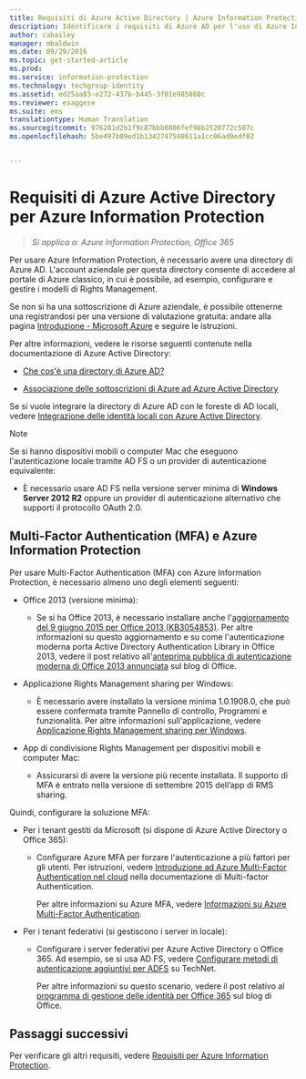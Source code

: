 ```yaml
---
title: Requisiti di Azure Active Directory | Azure Information Protection
description: Identificare i requisiti di Azure AD per l'uso di Azure Information Protection, in modo che gli utenti possano essere autenticati.
author: cabailey
manager: mbaldwin
ms.date: 09/29/2016
ms.topic: get-started-article
ms.prod: 
ms.service: information-protection
ms.technology: techgroup-identity
ms.assetid: ed25aa83-e272-437b-b445-3f01e985860c
ms.reviewer: esaggese
ms.suite: ems
translationtype: Human Translation
ms.sourcegitcommit: 976281d2b1f9c87bbb0806fef98b2520772c507c
ms.openlocfilehash: 5be497b09ed1b1342747508611a1cc06ad0edf02


---
```


# Requisiti di Azure Active Directory per Azure Information Protection

>*Si applica a: Azure Information Protection, Office 365*

Per usare Azure Information Protection, è necessario avere una directory di Azure AD. L'account aziendale per questa directory consente di accedere al portale di Azure classico, in cui è possibile, ad esempio, configurare e gestire i modelli di Rights Management.

Se non si ha una sottoscrizione di Azure aziendale, è possibile ottenerne una registrandosi per una versione di valutazione gratuita: andare alla pagina [Introduzione - Microsoft Azure](https://account.windowsazure.com/organization) e seguire le istruzioni.

Per altre informazioni, vedere le risorse seguenti contenute nella documentazione di Azure Active Directory:

-   [Che cos'è una directory di Azure AD?](/active-directory/active-directory-whatis)

-   [Associazione delle sottoscrizioni di Azure ad Azure Active Directory](/active-directory/active-directory-how-subscriptions-associated-directory)

Se si vuole integrare la directory di Azure AD con le foreste di AD locali, vedere [Integrazione delle identità locali con Azure Active Directory](/active-directory/active-directory-aadconnect).

> [!NOTE]
> Se si hanno dispositivi mobili o computer Mac che eseguono l'autenticazione locale tramite AD FS o un provider di autenticazione equivalente:
> 
> -   È necessario usare AD FS nella versione server minima di **Windows Server 2012 R2** oppure un provider di autenticazione alternativo che supporti il protocollo OAuth 2.0.

## Multi-Factor Authentication (MFA) e Azure Information Protection
Per usare Multi-Factor Authentication (MFA) con Azure Information Protection, è necessario almeno uno degli elementi seguenti:

-   Office 2013 (versione minima):

    -   Se si ha Office 2013, è necessario installare anche l'[aggiornamento del 9 giugno 2015 per Office 2013 (KB3054853)](https://support.microsoft.com/kb/3054853). Per altre informazioni su questo aggiornamento e su come l'autenticazione moderna porta Active Directory Authentication Library in Office 2013, vedere il post relativo all'[anteprima pubblica di autenticazione moderna di Office 2013 annunciata](https://blogs.office.com/2015/03/23/office-2013-modern-authentication-public-preview-announced/) sul blog di Office.

-   Applicazione Rights Management sharing per Windows:

    -   È necessario avere installato la versione minima 1.0.1908.0, che può essere confermata tramite Pannello di controllo, Programmi e funzionalità. Per altre informazioni sull'applicazione, vedere [Applicazione Rights Management sharing per Windows](../rms-client/sharing-app-windows.md).

-   App di condivisione Rights Management per dispositivi mobili e computer Mac:

    -   Assicurarsi di avere la versione più recente installata. Il supporto di MFA è entrato nella versione di settembre 2015 dell’app di RMS sharing.

Quindi, configurare la soluzione MFA:

-   Per i tenant gestiti da Microsoft (si dispone di Azure Active Directory o Office 365):

    -   Configurare Azure MFA per forzare l'autenticazione a più fattori per gli utenti. Per istruzioni, vedere [Introduzione ad Azure Multi-Factor Authentication nel cloud](/multi-factor-authentication/multi-factor-authentication-get-started-cloud) nella documentazione di Multi-factor Authentication.

        Per altre informazioni su Azure MFA, vedere [Informazioni su Azure Multi-Factor Authentication](/multi-factor-authentication/multi-factor-authentication).

-   Per i tenant federativi (si gestiscono i server in locale):

    -   Configurare i server federativi per Azure Active Directory o Office 365. Ad esempio, se si usa AD FS, vedere [Configurare metodi di autenticazione aggiuntivi per ADFS](https://technet.microsoft.com/library/dn758113.aspx) su TechNet.

        Per altre informazioni su questo scenario, vedere il post relativo al [programma di gestione delle identità per Office 365](https://blogs.office.com/2014/01/30/the-works-with-office-365-identity-program-now-streamlined/) sul blog di Office.

## Passaggi successivi
Per verificare gli altri requisiti, vedere [Requisiti per Azure Information Protection](requirements-azure-rms.md).




<!--HONumber=Sep16_HO5-->


